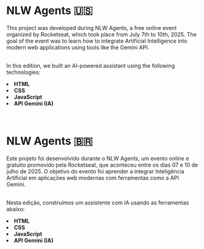 
<h1>NLW Agents 🇺🇸</h1>
This project was developed during NLW Agents, a free online event organized by Rocketseat, which took place from July 7th to 10th, 2025.
The goal of the event was to learn how to integrate Artificial Intelligence into modern web applications using tools like the Gemini API.

<br>In this edition, we built an AI-powered assistant using the following technologies:
<li><strong>HTML</strong></li>
<li><strong>CSS</strong></li>
<li><strong>JavaScript</strong></li>
<li><strong>API Gemini (IA)</strong></li>

<br>
<br>

<h1>NLW Agents 🇧🇷</h1>
Este projeto foi desenvolvido durante o NLW Agents, um evento online e gratuito promovido pela Rocketseat, que aconteceu entre os dias 07 e 10 de julho de 2025.
O objetivo do evento foi aprender a integrar Inteligência Artificial em aplicações web modernas com ferramentas como a API Gemini. 

<br>Nesta edição, construímos um assistente com IA usando as ferramentas abaixo:

<li><strong>HTML</strong></li>
<li><strong>CSS</strong></li>
<li><strong>JavaScript</strong></li>
<li><strong>API Gemini (IA)</strong></li>
